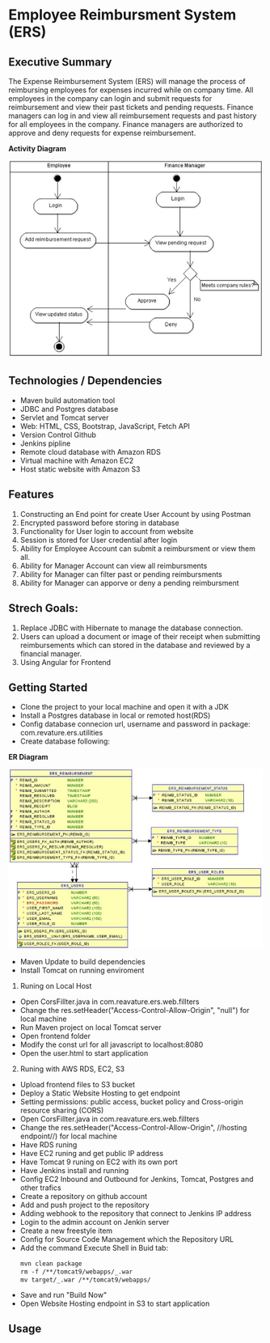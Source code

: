# Employee Reimbursment System (ERS)

## Executive Summary

The Expense Reimbursement System (ERS) will manage the process of reimbursing employees for expenses incurred while on company time. All employees in the company can login and submit requests for reimbursement and view their past tickets and pending requests. Finance managers can log in and view all reimbursement requests and past history for all employees in the company. Finance managers are authorized to approve and deny requests for expense reimbursement.

**Activity Diagram**

![](./imgs/activity.jpg)

## Technologies / Dependencies

- Maven build automation tool
- JDBC and Postgres database
- Servlet and Tomcat server
- Web: HTML, CSS, Bootstrap, JavaScript, Fetch API
- Version Control Github
- Jenkins pipline
- Remote cloud database with Amazon RDS
- Virtual machine with Amazon EC2
- Host static website with Amazon S3

## Features

1. Constructing an End point for create User Account by using Postman
2. Encrypted password before storing in database
3. Functionality for User login to account from website
4. Session is stored for User credential after login
5. Ability for Employee Account can submit a reimbursment or view them all.
6. Ability for Manager Account can view all reimbursments
7. Ability for Manager can filter past or pending reimbursments
8. Ability for Manager can apporve or deny a pending reimbursment

## Strech Goals:

1. Replace JDBC with Hibernate to manage the database connection.
2. Users can upload a document or image of their receipt when submitting reimbursements which can stored in the database and reviewed by a financial manager.
3. Using Angular for Frontend

## Getting Started

- Clone the project to your local machine and open it with a JDK
- Install a Postgres database in local or remoted host(RDS)
- Config database connecion url, username and password in package: com.revature.ers.utilities
- Create database following:

**ER Diagram**

![](./imgs/physical.jpg)

- Maven Update to build dependencies
- Install Tomcat on running enviroment

1. Runing on Local Host

- Open CorsFillter.java in com.reavature.ers.web.fillters
- Change the res.setHeader("Access-Control-Allow-Origin", "null") for local machine
- Run Maven project on local Tomcat server
- Open frontend folder
- Modify the const url for all javascript to localhost:8080
- Open the user.html to start application

2. Runing with AWS RDS, EC2, S3

- Upload frontend files to S3 bucket
- Deploy a Static Website Hosting to get endpoint
- Setting permissions: public access, bucket policy and Cross-origin resource sharing (CORS)
- Open CorsFillter.java in com.reavature.ers.web.fillters
- Change the res.setHeader("Access-Control-Allow-Origin", //hosting endpoint//) for local machine
- Have RDS runing
- Have EC2 runing and get public IP address
- Have Tomcat 9 runing on EC2 with its own port
- Have Jenkins install and running
- Config EC2 Inbound and Outbound for Jenkins, Tomcat, Postgres and other trafics
- Create a repository on github account
- Add and push project to the repository
- Adding webhook to the repository that connect to Jenkins IP address
- Login to the admin account on Jenkin server
- Create a new freestyle item
- Config for Source Code Management which the Repository URL
- Add the command Execute Shell in Buid tab:
  ```
  mvn clean package
  rm -f /**/tomcat9/webapps/_.war
  mv target/_.war /**/tomcat9/webapps/
  ```
- Save and run "Build Now"
- Open Website Hosting endpoint in S3 to start application

## Usage
